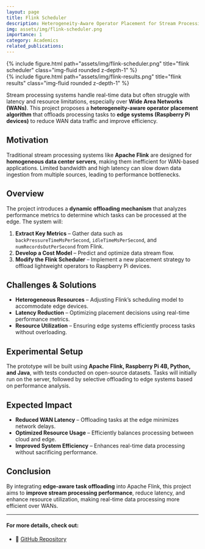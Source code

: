 ```yaml
---
layout: page
title: Flink Scheduler
description: Heterogeneity-Aware Operator Placement for Stream Processing Systems at the Edge
img: assets/img/flink-scheduler.png
importance: 1
category: Academics
related_publications: 
---
```


<div class="row justify-content-sm-center">
    <div class="col-sm-6 mt-3 mt-md-0">
        {% include figure.html path="assets/img/flink-scheduler.png" title="flink scheduler" class="img-fluid rounded z-depth-1" %}
    </div>
    <div class="col-sm-6 mt-3 mt-md-0">
        {% include figure.html path="assets/img/flink-results.png" title="flink results" class="img-fluid rounded z-depth-1" %}
    </div>
</div>

Stream processing systems handle real-time data but often struggle with latency and resource limitations, especially over **Wide Area Networks (WANs)**. This project proposes a **heterogeneity-aware operator placement algorithm** that offloads processing tasks to **edge systems (Raspberry Pi devices)** to reduce WAN data traffic and improve efficiency.  

## **Motivation**  
Traditional stream processing systems like **Apache Flink** are designed for **homogeneous data center servers**, making them inefficient for WAN-based applications. Limited bandwidth and high latency can slow down data ingestion from multiple sources, leading to performance bottlenecks.  

## **Overview**  
The project introduces a **dynamic offloading mechanism** that analyzes performance metrics to determine which tasks can be processed at the edge. The system will:  
1. **Extract Key Metrics** – Gather data such as `backPressureTimeMsPerSecond`, `idleTimeMsPerSecond`, and `numRecordsOutPerSecond` from Flink.  
2. **Develop a Cost Model** – Predict and optimize data stream flow.  
3. **Modify the Flink Scheduler** – Implement a new placement strategy to offload lightweight operators to Raspberry Pi devices.  

## **Challenges & Solutions**  
- **Heterogeneous Resources** – Adjusting Flink’s scheduling model to accommodate edge devices.  
- **Latency Reduction** – Optimizing placement decisions using real-time performance metrics.  
- **Resource Utilization** – Ensuring edge systems efficiently process tasks without overloading.  

## **Experimental Setup**  
The prototype will be built using **Apache Flink, Raspberry Pi 4B, Python, and Java**, with tests conducted on open-source datasets. Tasks will initially run on the server, followed by selective offloading to edge systems based on performance analysis.  

## **Expected Impact**  
- **Reduced WAN Latency** – Offloading tasks at the edge minimizes network delays.  
- **Optimized Resource Usage** – Efficiently balances processing between cloud and edge.  
- **Improved System Efficiency** – Enhances real-time data processing without sacrificing performance.  

## **Conclusion**  
By integrating **edge-aware task offloading** into Apache Flink, this project aims to **improve stream processing performance**, reduce latency, and enhance resource utilization, making real-time data processing more efficient over WANs.  

---

#### For more details, check out:
- 🐙 [GitHub Repository](https://github.com/shubham-sudo/HeterogeneityAwareOperatorPlacementforStreamProcessingSystemsAtEdge-RaspberryPi)
